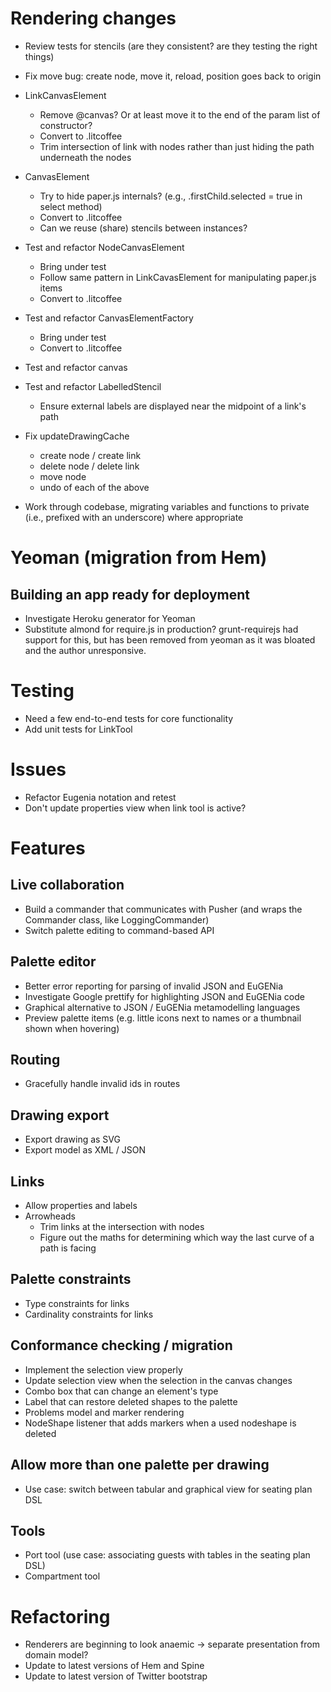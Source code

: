 # Rendering changes
* Review tests for stencils (are they consistent? are they testing the right things)
* Fix move bug: create node, move it, reload, position goes back to origin

* LinkCanvasElement
    * Remove @canvas? Or at least move it to the end of the param list of constructor?
    * Convert to .litcoffee
    * Trim intersection of link with nodes rather than just hiding the path underneath the nodes
* CanvasElement
    * Try to hide paper.js internals? (e.g., .firstChild.selected = true in select method)
    * Convert to .litcoffee
    * Can we reuse (share) stencils between instances?
* Test and refactor NodeCanvasElement
    * Bring under test
    * Follow same pattern in LinkCavasElement for manipulating paper.js items
    * Convert to .litcoffee
* Test and refactor CanvasElementFactory
   * Bring under test
   * Convert to .litcoffee 
* Test and refactor canvas
* Test and refactor LabelledStencil
    * Ensure external labels are displayed near the midpoint of a link's path
* Fix updateDrawingCache
    * create node / create link
    * delete node / delete link
    * move node
    * undo of each of the above
* Work through codebase, migrating variables and functions to private (i.e., prefixed with an underscore) where appropriate


# Yeoman (migration from Hem)
## Building an app ready for deployment
* Investigate Heroku generator for Yeoman
* Substitute almond for require.js in production? grunt-requirejs had support for this, but has been removed from yeoman as it was bloated and the author unresponsive.


# Testing
* Need a few end-to-end tests for core functionality
* Add unit tests for LinkTool

# Issues
* Refactor Eugenia notation and retest
* Don't update properties view when link tool is active?

# Features

## Live collaboration
* Build a commander that communicates with Pusher (and wraps the Commander class, like LoggingCommander)
* Switch palette editing to command-based API

## Palette editor
* Better error reporting for parsing of invalid JSON and EuGENia
* Investigate Google prettify for highlighting JSON and EuGENia code
* Graphical alternative to JSON / EuGENia metamodelling languages
* Preview palette items (e.g. little icons next to names or a thumbnail shown when hovering)

## Routing
* Gracefully handle invalid ids in routes

## Drawing export
* Export drawing as SVG
* Export model as XML / JSON

## Links
* Allow properties and labels
* Arrowheads
    * Trim links at the intersection with nodes
    * Figure out the maths for determining which way the last curve of a path is facing

## Palette constraints
* Type constraints for links
* Cardinality constraints for links

## Conformance checking / migration
* Implement the selection view properly
* Update selection view when the selection in the canvas changes
* Combo box that can change an element's type
* Label that can restore deleted shapes to the palette
* Problems model and marker rendering
* NodeShape listener that adds markers when a used nodeshape is deleted

## Allow more than one palette per drawing
* Use case: switch between tabular and graphical view for seating plan DSL

## Tools
* Port tool (use case: associating guests with tables in the seating plan DSL)
* Compartment tool

# Refactoring
* Renderers are beginning to look anaemic -> separate presentation from domain model?
* Update to latest versions of Hem and Spine
* Update to latest version of Twitter bootstrap